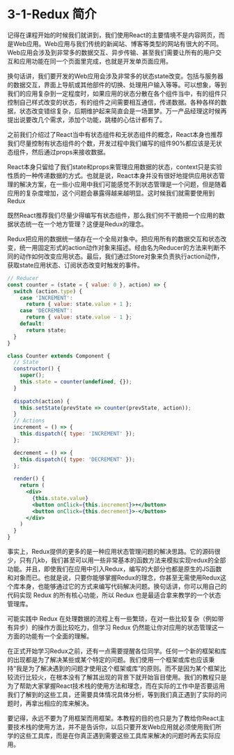 # 3-1-Redux 简介

记得在课程开始的时候我们就讲到，我们使用React的主要情境不是内容网页，而是Web应用。Web应用与我们传统的新闻站、博客等类型的网站有很大的不同。Web应用会涉及到非常多的数据交互、异步传输、甚至我们需要让所有的用户交互和应用功能在同一个页面里完成，也就是开发单页面应用。

换句话讲，我们要开发的Web应用会涉及非常多的状态state改变。包括与服务器的数据交互，界面上导航或其他部件的切换、处理用户输入等等。可以想象，等到我们的应用复杂到一定程度时，如果应用的状态分散在各个组件当中，有的组件只控制自己样式改变的状态，有的组件之间需要相互通信，传递数据。各种各样的数据，状态改变错综复杂，后期维护起来简直会是一场噩梦。万一产品经理这时候再提出说要改几个需求，添加个功能，跳楼的心估计都有了。

之前我们介绍过了React当中有状态组件和无状态组件的概念，React本身也推荐我们尽量控制有状态组件的个数，开发过程中我们编写的组件90%都应该是无状态组件，然后通过props来接收数据。

React本身只留给了我们state和props来管理应用数据的状态，context只是实验性质的一种传递数据的方式。也就是说，React本身并没有很好地提供应用状态管理的解决方案，在一些小应用中我们可能感觉不到状态管理是一个问题，但是随着应用的复杂度增加，这个问题会暴露得越来越明显。这时候我们就需要使用到Redux

既然React推荐我们尽量少得编写有状态组件，那么我们何不干脆把一个应用的数据状态统一在一个地方管理？这便是Redux的理念。

Redux把应用的数据统一储存在一个全局对象中。把应用所有的数据交互和状态改变，统一用固定形式的action动作对象来描述。经由名为Reducer的方法来判断不同的动作如何改变应用状态。最后，我们通过Store对象来负责执行action动作，获取state应用状态、订阅状态改变时触发的事件。

```jsx
// Reducer
const counter = (state = { value: 0 }, action) => {
  switch (action.type) {
    case 'INCREMENT':
      return { value: state.value + 1 };
    case 'DECREMENT':
      return { value: state.value - 1 };
    default:
      return state;
  }
}

class Counter extends Component {
  // State
  constructor() {
    super();
    this.state = counter(undefined, {});
  }
  
  dispatch(action) {
    this.setState(prevState => counter(prevState, action));
  }
  // Actions
  increment = () => {
    this.dispatch({ type: 'INCREMENT' });
  };

  decrement = () => {
    this.dispatch({ type: 'DECREMENT' });
  };
  
  render() {
    return (
      <div>
        {this.state.value}
        <button onClick={this.increment}>+</button>
        <button onClick={this.decrement}>-</button>
      </div>
    )
  }
}
```

事实上，Redux提供的更多的是一种应用状态管理问题的解决思路。它的源码很少，只有几kb，我们甚至可以用一些非常基本的函数方法来模拟实现redux的全部功能。并且，即使我们在应用中引入Redux，编写的大部分也都是原生的JS函数和对象而已。也就是说，只要你能够掌握Redux的理念，你甚至无需使用Redux这个库本身，也能够通过它的方式来编写代码解决问题。换句话讲，你可以用自己的代码实现 Redux 的所有核心功能，所以 Redux 也是最适合拿来教学的一个状态管理库。

可能实践中 Redux 在处理数据的流程上有一些繁琐，在对一些比较复杂（例如带有异步）的操作方面比较吃力，但学习 Redux 仍然能让你对应用的状态管理这一方面的功能有一个全面的理解。

在正式开始学习Redux之前，还有一点需要提醒各位同学。任何一个新的框架和库的出现都是为了解决某些或某个特定的问题。我们使用一个框架或库也应该秉持“我是为了解决遇到的问题才使用这个框架或库”的原则。而不是因为某个框架比较流行比较火，在根本没有了解其出现的背景下就开始盲目使用。我们的教程只是为了帮助大家掌握React技术栈的使用方法和理念，而在实际的工作中是否要运用我们了解到的这些工具，还需要具体情况具体分析，等到我们真正遇到了实际的问题时，再拿出相应的库来解决。

要记得，永远不要为了用框架而用框架。本教程的目的也只是为了教给你React主要技术栈的使用方法，并不是告诉你，以后只要开发Web应用就必须使用我们所学的这些工具库，而是在你真正遇到需要这些工具库来解决的问题时再去实际应用。



